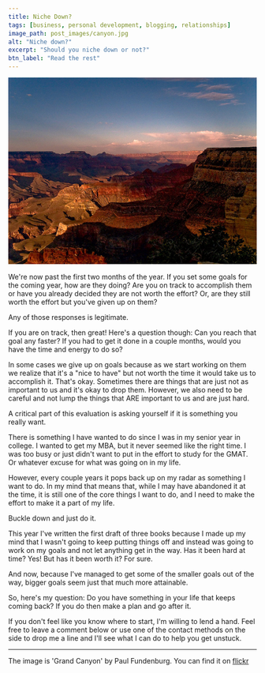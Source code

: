 ```yaml
---
title: Niche Down?
tags: [business, personal development, blogging, relationships]
image_path: post_images/canyon.jpg
alt: "Niche down?"
excerpt: "Should you niche down or not?"
btn_label: "Read the rest"
---
```

![canyon][image]

We're now past the first two months of the year. If you set some goals for the coming year, how are they doing? Are you on track to accomplish them or have you already decided they are not worth the effort? Or, are they still worth the effort but you've given up on them?

Any of those responses is legitimate.

If you are on track, then great! Here's a question though: Can you reach that goal any faster? If you had to get it done in a couple months, would you have the time and energy to do so?

In some cases we give up on goals because as we start working on them we realize that it's a "nice to have" but not worth the time it would take us to accomplish it. That's okay. Sometimes there are things that are just not as important to us and it's okay to drop them. However, we also need to be careful and not lump the things that ARE important to us and are just hard.

A critical part of this evaluation is asking yourself if it is something you really want.

There is something I have wanted to do since I was in my senior year in college. I wanted to get my MBA, but it never seemed like the right time. I was too busy or just didn't want to put in the effort to study for the GMAT. Or whatever excuse for what was going on in my life.

However, every couple years it pops back up on my radar as something I want to do. In my mind that means that, while I may have abandoned it at the time, it is still one of the core things I want to do, and I need to make the effort to make it a part of my life.

Buckle down and just do it.

This year I've written the first draft of three books because I made up my mind that I wasn't going to keep putting things off and instead was going to work on my goals and not let anything get in the way. Has it been hard at time? Yes! But has it been worth it? For sure.

And now, because I've managed to get some of the smaller goals out of the way, bigger goals seem just that much more attainable.

So, here's my question: Do you have something in your life that keeps coming back? If you do then make a plan and go after it.

If you don't feel like you know where to start, I'm willing to lend a hand. Feel free to leave a comment below or use one of the contact methods on the side to drop me a line and I'll see what I can do to help you get unstuck.

---
The image is 'Grand Canyon' by Paul Fundenburg. You can find it on [flickr][flickr]

[flickr]: https://www.flickr.com/photos/fundenburg/2615404244
[image]: /images/post_images/canyon.jpg